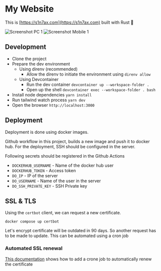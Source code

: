 # My Website

This is [https://s1n7ax.com](https://s1n7ax.com) built with Rust 🦀

![Screenshot PC 1](https://github.com/s1n7ax/my-website-ssr/assets/18459807/ebbe2fa6-03fc-4fa9-9e3e-53fb9014682b)
![Screenshot Mobile 1](https://github.com/s1n7ax/my-website-ssr/assets/18459807/1ff22851-b152-414d-8603-3fb697086d3d)

## Development

- Clone the project
- Prepare the dev environment
  - Using direnv (recommended)
    - Allow the direnv to initiate the environment using `direnv allow`
  - Using Devcontainer
    - Run the dev container `devcontainer up --workspace-folder .`
    - Open up the shell `devcontainer exec --workspace-folder . bash`
- Install node dependencies `yarn install`
- Run tailwind watch process `yarn dev`
- Open the browser `http://localhost:3000`

## Deployment

Deployment is done using docker images.

Github workflow in this project, builds a new image and push it to docker hub.
For the deployment, SSH should be configured in the server.

Following secrets should be registered in the Github Actions

- `DOCKERHUB_USERNAME` - Name of the docker hub user
- `DOCKERHUB_TOKEN` - Access token
- `DO_IP` - IP of the server
- `DO_USERNAME` - Name of the user in the server
- `DO_SSH_PRIVATE_KEY` - SSH Private key

## SSL & TLS

Using the `certbot` client, we can request a new certificate.

```shell
docker compose up certbot
```

Let's encrypt certificate will be outdated in 90 days. So another request has
to be made to update. This can be automated using a cron job

### Automated SSL renewal

[This documentation](https://eff-certbot.readthedocs.io/en/latest/using.html#setting-up-automated-renewal)
shows how to add a crone job to automatically renew the certificate
